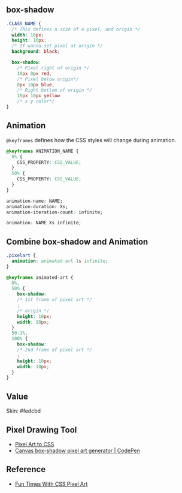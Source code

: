 

## box-shadow

```css
.CLASS_NAME {
  /* This defines a size of a pixel, and origin */
  width: 10px;
  height: 10px;
  /* If wanna set pixel at origin */
  background: black;

  box-shadow:
    /* Pixel right of origin */
    10px 0px red,
    /* Pixel below origin*/
    0px 10px blue,
    /* Right bottom of origin */
    10px 10px yellow
    /* x y color*/
}
```

## Animation

`@keyframes` defines how the CSS styles will change during animation.

```css
@keyframes ANIMATION_NAME {
  0% {
    CSS_PROPERTY: CSS_VALUE;
  }
  50% {
    CSS_PROPERTY: CSS_VALUE;
  }
}
```

```css
animation-name: NAME;
animation-duration: Xs;
animation-iteration-count: infinite;
```

```css
animation: NAME Xs infinite;
```

## Combine box-shadow and Animation

```css
.pixelart {
  animation: animated-art 1s infinite;
}

@keyframes animated-art {
  0%,
  50% {
    box-shadow:
    /* 1st frame of pixel art */
    ;
    /* origin */
    height: 10px;
    width: 10px;
  }
  50.1%,
  100% {
    box-shadow:
    /* 2nd frame of pixel art */
    ;
    height: 10px;
    width: 10px;
  }
}
```

## Value

Skin: #fedcbd

## Pixel Drawing Tool

- [Pixel Art to CSS](https://www.pixelartcss.com/)
- [Canvas box-shadow pixel art generator | CodePen](https://codepen.io/ludviglindblom/pen/DqErwW)



## Reference

- [Fun Times With CSS Pixel Art](https://css-tricks.com/fun-times-css-pixel-art/)